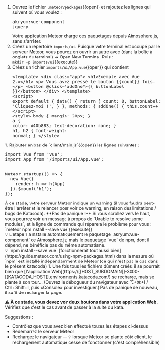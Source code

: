 1. Ouvrez le fichier `.meteor/packages`{{open}} et rajoutez les lignes qui suivent où vous voulez :<pre class="file" data-target="clipboard">akryum:vue-component
jquery
</pre>Votre application Meteor charge ces paquetages depuis Atmosphere.js, sans s'arrêter.
1. Créez un répertoire `imports/ui`. Puisque votre terminal est occupé par le serveur Meteor, vous pouvez en ouvrir un autre avec <i class="fa fa-plus"></i> (dans la boîte à onglets du terminal) → Open New Terminal. Puis : <br/>`mkdir -p imports/ui`{{execute}}
1. Créez un fichier `imports/ui/App.vue`{{open}} qui contient <pre class="file" data-filename="imports/ui/App.vue" data-target="replace">
&lt;template&gt;
&lt;div class="app"&gt;
  &lt;h1&gt;Exemple avec Vue 2.x&lt;/h1&gt;
  &lt;p&gt;
    Vous avez pressé le bouton {{count}} fois.
  &lt;/p&gt;
  &lt;button @click="addOne"&gt;{{ buttonLabel }}&lt;/button&gt;
&lt;/div&gt;
&lt;/template&gt;
<br/>&lt;script&gt;
export default {
  data() {
    return {
      count: 0,
      buttonLabel: 'Cliquez-moi !',
    }
  },
  methods: {
    addOne() { this.count++ }
  }
};
&lt;/script&gt;
<br/>&lt;style&gt;
body {
  margin: 30px;
}
<br/>a {
  color: #40b883;
  text-decoration: none;
}
<br/>h1, h2 {
  font-weight: normal;
}
&lt;/style&gt;
</pre>
1. Rajouter en bas de `client/main.js`{{open}} les lignes suivantes :<pre class="file" data-target="clipboard">import Vue from 'vue';
import App from '/imports/ui/App.vue';
<br/>
Meteor.startup(() =&gt; {
  new Vue({
    render: h =&gt; h(App),
  }).$mount('h1');
});
</pre>À ce stade, votre serveur Meteor indique un warning (il vous faudra peut-être l'arrêter et le relancer pour voir ce warning, en raison des limitations / bugs de Katacoda). **Pas de panique !** Si vous scrollez vers le haut, vous pourrez voir un message à propos de `Unable to resolve some modules`, et la ligne de commande qui réparera le problème pour vous :<br/>`meteor npm install --save vue`{{execute}}<br/>💡 L'étape 1 a installé automatiquement le paquetage `akryum:vue-component` de Atmosphere.js; mais le paquetage `vue` de npm, dont il dépend, ne bénéficie pas du même automatisme.<br/>💡 `npm install --save vue` [fonctionnerait tout aussi bien](https://guide.meteor.com/using-npm-packages.html) dans la mesure où `npm` est installé indépendamment de Meteor (ce qui n'est pas le cas dans le présent katacoda)
1. Une fois tous les fichiers dûment créés, il se pourrait bien que [l'application Web](https://[[HOST_SUBDOMAIN]]-3000-[[KATACODA_HOST]].environments.katacoda.com/) se recharge, mais se plante à son tour... (Ouvrez le débogueur du navigateur avec ⌥+⌘+I / Ctrl+Shift+I, puis «Console» pour investiguer.) Pas de panique de nouveau, il sufit de recharger la page.

**⚠ À ce stade, vous devez voir deux boutons dans votre application
Web.** Vérifiez que c'est le cas avant de passer à la suite du kata.

Suggestions :
- Contrôlez que vous avez bien effectué toutes les étapes ci-dessus
- Redémarrez le serveur Meteor
- Rechargez le navigateur — 💡 lorsque Meteor se plante côté client, le rechargement automatique cesse de fonctionner (c'est compréhensible)

